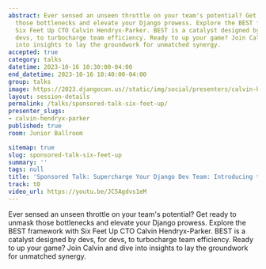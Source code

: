 ```yaml
---
abstract: Ever sensed an unseen throttle on your team's potential? Get ready to unmask
  those bottlenecks and elevate your Django prowess. Explore the BEST framework with
  Six Feet Up CTO Calvin Hendryx-Parker. BEST is a catalyst designed by devs, for
  devs, to turbocharge team efficiency. Ready to up your game? Join Calvin and dive
  into insights to lay the groundwork for unmatched synergy.
accepted: true
category: talks
datetime: 2023-10-16 10:30:00-04:00
end_datetime: 2023-10-16 10:40:00-04:00
group: talks
image: https://2023.djangocon.us//static/img/social/presenters/calvin-hendryx-parker.png
layout: session-details
permalink: /talks/sponsored-talk-six-feet-up/
presenter_slugs:
- calvin-hendryx-parker
published: true
room: Junior Ballroom

sitemap: true
slug: sponsored-talk-six-feet-up
summary: ''
tags: null
title: 'Sponsored Talk: Supercharge Your Django Dev Team: Introducing the BEST Framework'
track: t0
video_url: https://youtu.be/JC5Agdvs1eM
---
```


Ever sensed an unseen throttle on your team's potential? Get ready to unmask those bottlenecks and elevate your Django prowess. Explore the BEST framework with Six Feet Up CTO Calvin Hendryx-Parker. BEST is a catalyst designed by devs, for devs, to turbocharge team efficiency. Ready to up your game? Join Calvin and dive into insights to lay the groundwork for unmatched synergy.
